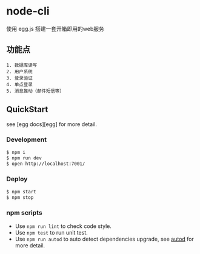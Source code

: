 # node-cli

使用 egg.js 搭建一套开箱即用的web服务

 
## 功能点
    1. 数据库读写
    2. 用户系统
    3. 登录验证
    4. 单点登录
    5. 消息推动（邮件短信等）
    
## QuickStart

<!-- add docs here for user -->

see [egg docs][egg] for more detail.

### Development

```bash
$ npm i
$ npm run dev
$ open http://localhost:7001/
```

### Deploy

```bash
$ npm start
$ npm stop
```

### npm scripts

- Use `npm run lint` to check code style.
- Use `npm test` to run unit test.
- Use `npm run autod` to auto detect dependencies upgrade, see [autod](https://www.npmjs.com/package/autod) for more detail.